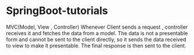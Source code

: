 # SpringBoot-tutorials

MVC(Model, View , Controller)
Whenever Client sends a request , controller receives it and fetches the data from a model. The data is not a presentable form and cannot be sent to the client directly, so it sends the data received to view to make it presentable. The final response is then sent to the client.
